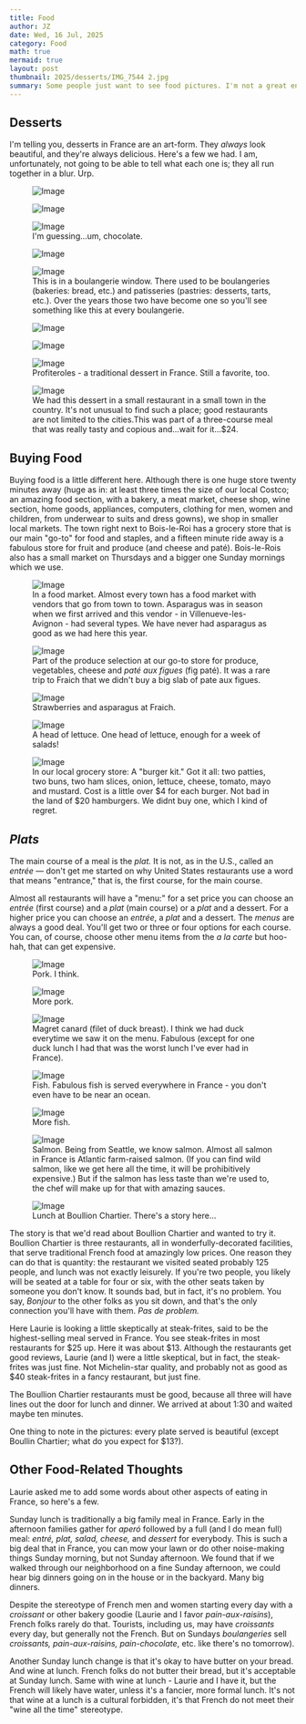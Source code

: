 ```yaml
---
title: Food
author: JZ
date: Wed, 16 Jul, 2025
category: Food
math: true
mermaid: true
layout: post
thumbnail: 2025/desserts/IMG_7544 2.jpg
summary: Some people just want to see food pictures. I'm not a great enthusiast of taking pictures at every meal, but I do have some pictures that foodies might appreciate - and that will get Laurie and I through until we can return to this nation of foodies.
---  
```

<h2>Desserts</h2>
I'm telling you, desserts in France are an art-form. They <em>always</em> look beautiful, and they're always delicious. Here's a few we had. I am, unfortunately, not going to be able to tell what each one is; they all run together in a blur. Urp.

<figure>
    <img class='landscape' src="{{ "IMG_7533.jpg" | prepend: site.imageurl | prepend: site.img_path | prepend: site.baseurl  }}" alt="Image" />
    <figcaption class='wide'></figcaption>
</figure>

<figure>
    <img class='landscape' src="{{ "2025/desserts/IMG_7544 2.jpg" | prepend: site.imageurl | prepend: site.baseurl  }}" alt="Image" />
    <figcaption class='wide'></figcaption>
</figure>
<figure>
    <img class='landscape' src="{{ "2025/desserts/IMG_7545 2.jpg" | prepend: site.imageurl | prepend: site.baseurl  }}" alt="Image" />
    <figcaption class='wide'>I'm guessing...um, chocolate.</figcaption>
</figure>
<figure>
    <img class='landscape' src="{{ "2025/desserts/IMG_7546 2.jpg" | prepend: site.imageurl | prepend: site.baseurl  }}" alt="Image" />
    <figcaption class='wide'></figcaption>
</figure>
<figure>
    <img class='landscape' src="{{ "2025/desserts/IMG_7857 2.jpg" | prepend: site.imageurl | prepend: site.baseurl  }}" alt="Image" />
    <figcaption class='wide'>This is in a boulangerie window. There used to be boulangeries (bakeries: bread, etc.) and patisseries (pastries: desserts, tarts, etc.). Over the years those two have become one so you'll see something like this at every boulangerie.</figcaption>
</figure>
<figure>
    <img class='landscape' src="{{ "2025/desserts/IMG_7891 2.jpg" | prepend: site.imageurl | prepend: site.baseurl  }}" alt="Image" />
    <figcaption class='wide'></figcaption>
</figure>
<figure>
    <img class='landscape' src="{{ "2025/desserts/IMG_7958 2.jpg" | prepend: site.imageurl | prepend: site.baseurl  }}" alt="Image" />
    <figcaption class='wide'></figcaption>
</figure>
<figure>
    <img class='portrait' src="{{ "2025/desserts/IMG_8064 2.jpg" | prepend: site.imageurl | prepend: site.baseurl  }}" alt="Image" />
    <figcaption class='center'>Profiteroles - a traditional dessert in France. Still a favorite, too.</figcaption>
</figure>
<figure>
    <img class='landscape' src="{{ "2025/desserts/IMG_8165.jpg" | prepend: site.imageurl | prepend: site.baseurl  }}" alt="Image" />
    <figcaption class='wide'>We had this dessert in a small restaurant in a small town in the country. It's not unusual to find such a place; good restaurants are not limited to the cities.This was part of a three-course meal that was really tasty and copious and...wait for it...$24. </figcaption>
</figure>
<h2>Buying Food</h2>
Buying food is a little different here. Although there is one huge store twenty minutes away (huge as in: at least three times the size of our local Costco; an amazing food section, with a bakery, a meat market, cheese shop, wine section, home goods, appliances, computers, clothing for men, women and children, from underwear to suits and dress gowns), we shop in smaller local markets. The town right next to Bois-le-Roi has a grocery store that is our main "go-to" for food and staples, and a fifteen minute ride away is a fabulous store for fruit and produce (and cheese and paté). Bois-le-Rois also has a small market on Thursdays and a bigger one Sunday mornings which we use.
<figure>
    <img class='landscape' src="{{ "2025/food/DSC05719.jpg" | prepend: site.imageurl | prepend: site.baseurl  }}" alt="Image" />
    <figcaption class='wide'>In a food market. Almost every town has a food market with vendors that go from town to town. Asparagus was in season when we first arrived and this vendor - in Villenueve-les-Avignon - had several types. We have never had asparagus as good as we had here this year. </figcaption>
</figure>
<figure>
    <img class='portrait' src="{{ "2025/food/IMG_7832 2.jpg" | prepend: site.imageurl | prepend: site.baseurl  }}" alt="Image" />
    <figcaption class='wide'>Part of the produce selection at our go-to store for produce, vegetables, cheese and <em>paté aux figues</em> (fig paté). It was a rare trip to Fraich that we didn't buy a big slab of pate aux figues.</figcaption>
</figure>

<figure>
    <img class='landscape' src="{{ "2025/food/IMG_7837 2.jpg" | prepend: site.imageurl | prepend: site.baseurl  }}" alt="Image" />
    <figcaption class='wide'>Strawberries and asparagus at Fraich.</figcaption>
</figure>
<figure>
    <img class='landscape' src="{{ "2025/food/IMG_7836 2.jpg" | prepend: site.imageurl | prepend: site.baseurl  }}" alt="Image" />
    <figcaption class='wide'>A head of lettuce. One head of lettuce, enough for a week of salads!</figcaption>
</figure>
<figure>
    <img class='landscape' src="{{ "2025/food/IMG_7953 2.jpg" | prepend: site.imageurl | prepend: site.baseurl  }}" alt="Image" />
    <figcaption class='wide'>In our local grocery store: A "burger kit." Got it all: two patties, two buns, two ham slices, onion, lettuce, cheese, tomato, mayo and mustard. Cost is a little over $4 for each burger. Not bad in the land of $20 hamburgers. We didnt buy one, which I kind of regret.</figcaption>
</figure>
<h2><em>Plats</em></h2>
The main course of a meal is the <em>plat.</em> It is not, as in the U.S., called an <em>entrée</em>&nbsp;&mdash;&nbsp;don't get me started on why United States restaurants use a word that means "entrance," that is, the first course, for the main course.

Almost all restaurants will have a "menu:" for a set price you can choose an <em>entrée</em> (first course) and a <em>plat</em> (main course) or a <em>plat</em> and a dessert. For a higher price you can choose an <em>entrée</em>, a <em>plat</em> and a dessert. The <em>menus</em> are always a good deal. You'll get two or three or four options for each course. You can, of course, choose other menu items from the <em>a la carte</em> but hoo-hah, that can get expensive.

<figure>
    <img class='portrait' src="{{ "2025/food/IMG_7522 2.jpg" | prepend: site.imageurl | prepend: site.baseurl  }}" alt="Image" />
    <figcaption class='center'>Pork. I think.</figcaption>
</figure>
<figure>
    <img class='landscape' src="{{ "2025/food/IMG_8066 2.jpg" | prepend: site.imageurl | prepend: site.baseurl  }}" alt="Image" />
    <figcaption class='wide'>More pork.</figcaption>
</figure>
<figure>
    <img class='landscape' src="{{ "2025/food/IMG_7851 2.jpg" | prepend: site.imageurl | prepend: site.baseurl  }}" alt="Image" />
    <figcaption class='wide'>Magret canard (filet of duck breast). I think we had duck everytime we saw it on the menu. Fabulous (except for one duck lunch I had that was the worst lunch I've ever had in France).</figcaption>
</figure>
<figure>
    <img class='portrait' src="{{ "2025/food/IMG_7523 2.jpg" | prepend: site.imageurl | prepend: site.baseurl  }}" alt="Image" />
    <figcaption class='wide'>Fish. Fabulous fish is served everywhere in France - you don't even have to be near an ocean.</figcaption>
</figure>
<figure>
    <img class='landscape' src="{{ "2025/food/IMG_7957 2.jpg" | prepend: site.imageurl | prepend: site.baseurl  }}" alt="Image" />
    <figcaption class='wide'>More fish.</figcaption>
</figure>
<figure>
    <img class='landscape' src="{{ "2025/food/IMG_7890 2.jpg" | prepend: site.imageurl | prepend: site.baseurl  }}" alt="Image" />
    <figcaption class='wide'>Salmon. Being from Seattle, we know salmon. Almost all salmon in France is Atlantic farm-raised salmon. (If you can find wild salmon, like we get here all the time, it will be prohibitively expensive.) But if the salmon has less taste than we're used to, the chef will make up for that with amazing sauces.</figcaption>
</figure>

<figure>
    <img class='portrait' src="{{ "2025/food/IMG_7988 2.jpg" | prepend: site.imageurl | prepend: site.baseurl  }}" alt="Image" />
    <figcaption class='center'>Lunch at Boullion Chartier. There's a story here...</figcaption>
</figure>
The story is that we'd read about Boullion Chartier and wanted to try it. Boullion Chartier is three restaurants, all in wonderfully-decorated facilities, that serve traditional French food at amazingly low prices. One reason they can do that is quantity: the restaurant we visited seated probably 125 people, and lunch was not exactly leisurely. If you're two people, you likely will be seated at a table for four or six, with the other seats taken by someone you don't know. It sounds bad, but in fact, it's no problem. You say, <em>Bonjour</em> to the other folks as you sit down, and that's the only connection you'll have with them. <em>Pas de problem.</em>

Here Laurie is looking a little skeptically at steak-frites, said to be the highest-selling meal served in France. You see steak-frites in most restaurants for $25 up. Here it was about $13. Although the restaurants get good reviews, Laurie (and I) were a little skeptical, but in fact, the steak-frites was just fine. Not Michelin-star quality, and probably not as good as $40 steak-frites in a fancy restaurant, but just fine. 

The Boullion Chartier restaurants must be good, because all three will have lines out the door for lunch and dinner. We arrived at about 1:30 and waited maybe ten minutes. 

One thing to note in the pictures: every plate served is beautiful (except Boullin Chartier; what do you expect for $13?).

<h2>Other Food-Related Thoughts</h2>
Laurie asked me to add some words about other aspects of eating in France, so here's a few.

Sunday lunch is traditionally a big family meal in France. Early in the afternoon families gather for <em>aperó</em> followed by a full (and I do mean full) meal: <em>entré, plat, salad, cheese, </em> and <em>dessert</em> for everybody. This is such a big deal that in France, you can mow your lawn or do other noise-making things Sunday morning, but not Sunday afternoon. We found that if we walked through our neighborhood on a fine Sunday afternoon, we could hear big dinners going on in the house or in the backyard. Many big dinners.

Despite the stereotype of French men and women starting every day with a <em>croissant</em> or other bakery goodie (Laurie and I favor <em>pain-aux-raisins</em>), French folks rarely do that. Tourists, including us, may have <em>croissants</em> every day, but generally not the French. But on Sundays <em>boulangeries</em> sell <em>croissants, pain-aux-raisins, pain-chocolate</em>, etc. like there's no tomorrow).

Another Sunday lunch change is that it's okay to have butter on your bread. And wine at lunch. French folks do not butter their bread, but it's acceptable at Sunday lunch. Same with wine at lunch - Laurie and I have it, but the French will likely have water, unless it's a fancier, more formal lunch. It's not that wine at a lunch is a cultural forbidden, it's that French do not meet their "wine all the time" stereotype.